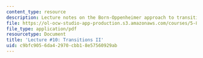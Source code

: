 ```yaml
---
content_type: resource
description: Lecture notes on the Born-Oppenheimer approach to transitions.
file: https://ol-ocw-studio-app-production.s3.amazonaws.com/courses/5-80-small-molecule-spectroscopy-and-dynamics-fall-2008/c9bfc9056da42970cbb18e57560929ab_10_580ln_fa08.pdf
file_type: application/pdf
resourcetype: Document
title: 'Lecture #10: Transitions II'
uid: c9bfc905-6da4-2970-cbb1-8e57560929ab
---
```


